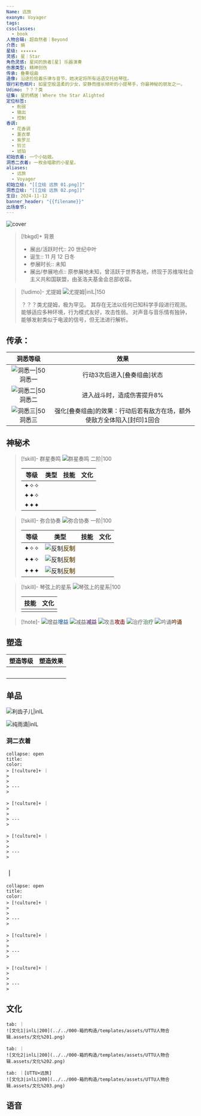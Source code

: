 ```yaml
---
Name: 远旅
exonym: Voyager
tags: 
cssclasses:
  - book
人物合辑: 超自然者｜Beyond
介质: 熵
星级: ✦✦✦✦✦✦
灵感: 星｜Star
角色灵感: 星间的旅者[星] 乐器演奏
伤害类型: 精神创伤
传承: 叠奏组曲
造像: 沿途捡拾着乐律与音节，她决定将所有话语交托给琴弦。
银行彩色相片: 如星空般温柔的少女，安静而擅长倾听的小提琴手，你最神秘的朋友之一。
Udimo: ？？？类
征集: 星的栖居｜Where the Star Alighted
定位标签:
  - 削弱
  - 输出
  - 控制
香调:
  - 花香调
  - 薰衣草
  - 紫罗兰
  - 铃兰
  - 琥珀
初始衣着: 一个小姑娘。
洞悉二衣着: 一枚会唱歌的小星星。
aliases:
  - 远旅
  - Voyager
初始立绘: "[[立绘 远旅 01.png]]"
洞悉立绘: "[[立绘 远旅 02.png]]"
生日: 2024-11-12
banner_header: "{{filename}}"
出场章节:
---
```

![cover](assets/远旅｜Voyager.assets/立绘%20远旅%2002.png)

> [!bkgd]+ 背景
> - 展出/活跃时代:: 20 世纪中叶
> - 诞生:: 11 月 12 日冬
> - 参展时长:: 未知
> - 展出/参展地点:: 原参展地未知，曾活跃于世界各地，终现于苏维埃社会主义共和国联盟，由圣洛夫基金会总部收容。

> [!udimo]- 尤提姆
> ![尤提姆|inlL|150](assets/远旅｜Voyager.assets/尤提姆%20远旅.png)
> 
> ？？？类尤提姆，极为罕见。
> 其存在无法以任何已知科学手段进行观测。
> 能够适应多种环境，行为模式友好，攻击性弱。
> 对声音与音乐情有独钟，能够发射类似于电波的信号，但无法进行解析。

## 传承：

|                           洞悉等级                           |                             效果                             |
| :----------------------------------------------------------: | :----------------------------------------------------------: |
| ![洞悉一\|50](../../000-箱的构造/templates/assets/UTTU人物合辑.assets/图标%20洞悉Ⅰ.png)洞悉一 |                 行动3次后进入[叠奏组曲]状态                  |
| ![洞悉二\|50](../../000-箱的构造/templates/assets/UTTU人物合辑.assets/图标%20洞悉Ⅱ.png)洞悉二 |                  进入战斗时，造成伤害提升8%                  |
| ![洞悉三\|50](../../000-箱的构造/templates/assets/UTTU人物合辑.assets/图标%20洞悉Ⅲ.png)洞悉三 | 强化[叠奏组曲]的效果：行动后若有敌方在场，额外使敌方全体陷入[封印]1回合 |

## 神秘术

> [!skill]- 群星奏鸣
> ![群星奏鸣 二阶|100](assets/远旅｜Voyager.assets/神秘术%20群星奏鸣2.png)
> 
> | 等级 | 类型 | 技能 | 文化 |
> | :--: | :--: | :--: | :--: |
> | ✦✧✧  |      |      |      |
> | ✦✦✧  |      |      |      |
> | ✦✦✦  |      |      |      |
> 

> [!skill]- 弥合协奏
> ![弥合协奏 一阶|100](assets/远旅｜Voyager.assets/神秘术%20弥合协奏1.png)
> 
> | 等级 |                             类型                             | 技能 | 文化 |
> | :--: | :----------------------------------------------------------: | :--: | :--: |
> | ✦✧✧  | ![反制](../../000-箱的构造/templates/assets/UTTU人物合辑.assets/Counter.png)<b><font color="#78652F">反制</font></b> |      |      |
> | ✦✦✧  | ![反制](../../000-箱的构造/templates/assets/UTTU人物合辑.assets/Counter.png)<b><font color="#78652F">反制</font></b> |      |      |
> | ✦✦✦  | ![反制](../../000-箱的构造/templates/assets/UTTU人物合辑.assets/Counter.png)<b><font color="#78652F">反制</font></b> |      |      |
> 

> [!skill]- 琴弦上的星系
> ![琴弦上的星系|100](assets/远旅｜Voyager.assets/至终的仪式%20琴弦上的星系.png)
> 
> | 技能 | 文化 |
> | :--: | :--: |
> |      |      |
> 



> [!note]- 
> ![增益](../../000-箱的构造/templates/assets/UTTU人物合辑.assets/Buff.png)<b><font color="#5c87b3">增益</font></b>
> ![减益](../../000-箱的构造/templates/assets/UTTU人物合辑.assets/Debuff.png)<b><font color="#7B5E91">减益</font></b>
> ![攻击](../../000-箱的构造/templates/assets/UTTU人物合辑.assets/Attack.png)<b><font color="#933334">攻击</font></b>
> ![治疗](../../000-箱的构造/templates/assets/UTTU人物合辑.assets/Health.png)<b><font color="#6F967A">治疗</font></b>
> ![吟诵](../../000-箱的构造/templates/assets/UTTU人物合辑.assets/Channel.png)<b><font color="#895C39">吟诵</font></b>

## 塑造

| 塑造等级 | 塑造效果 |
| :--: | :--: |
|      |      |
|      |      |
|      |      |
|      |      |
|      |      |


## 单品

![利齿子儿|inlL](../../000-箱的构造/templates/assets/UTTU人物合辑.assets/货币%20利齿子儿.png)

![纯雨滴|inlL](../../000-箱的构造/templates/assets/UTTU人物合辑.assets/货币%20纯雨滴.png)

### 洞二衣着

````ad-flex
collapse: open
title: 
color: 
> [!culture]+ ｜
> 
> 
> ---
> 

> [!culture]+ ｜
> 
> 
> ---
> 

> [!culture]+ ｜
> 
> 
> ---
> 
````

### ｜

````ad-flex
collapse: open
title: 
color: 
> [!culture]+ ｜
> 
> 
> ---
> 

> [!culture]+ ｜
> 
> 
> ---
> 

> [!culture]+ ｜
> 
> 
> ---
> 
````

## 文化

````tab
tab: ｜
![文化1|inlL|200](../../000-箱的构造/templates/assets/UTTU人物合辑.assets/文化%201.png)

tab: ｜
![文化2|inlL|200](../../000-箱的构造/templates/assets/UTTU人物合辑.assets/文化%202.png)

tab: ｜[UTTU×远旅]
![文化3|inlL|200](../../000-箱的构造/templates/assets/UTTU人物合辑.assets/文化%203.png)

````

## 语音

